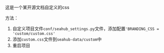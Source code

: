 这是一个某开源文档自定义的css

方法：
1. 自定义项目文件`conf/seahub_settings.py`文件，添加配置`'BRANDING_CSS = 'custom/custom.css'`
2. 添加`custom.css`文件到`seahub-data/custom`中
3. 重启项目